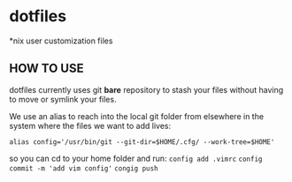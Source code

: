 # dotfiles
*nix user customization files 

## HOW TO USE 
dotfiles currently uses git **bare** repository to stash your files without having to move or symlink your files.

We use an alias to reach into the local git folder from elsewhere in the system where the files we want to add lives:

```alias config='/usr/bin/git --git-dir=$HOME/.cfg/ --work-tree=$HOME'```

so you can cd to your home folder and run: 
``` config add .vimrc ```
``` config commit -m 'add vim config' ```
``` congig push ```


